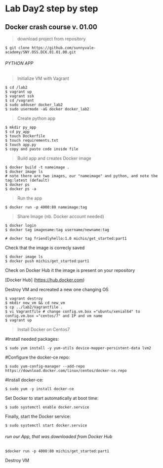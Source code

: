 # Lab Day2 step by step
## Docker crash course v. 01.00

>download project from repository

`$ git clone https://github.com/sunnyvale-academy/SNY.OSS.DCK.01.01.00.git`

###### PYTHON APP

>Initialize VM with Vagrant

```
$ cd /lab2
$ vagrant up
$ vagrant ssh
$ cd /vagrant
$ sudo adduser docker_lab2
$ sudo usermode -aG docker docker_lab2
```
>Create python app

```
$ mkdir py_app
$ cd py_app
$ touch Dockerfile
$ touch requirements.txt
$ touch app.py
$ copy and paste code inside file
```

> Build app and creates Docker image

```
$ docker build -t nameimage .
$ docker image ls
# note there are two images, our "nameimage" and python, and note the tag:latest (default)
$ docker ps
$ docker ps -a
```

> Run the app

`$ docker run -p 4000:80 nameimage:tag`

> Share Image (nb. Docker account needed)

```
$ docker login
$ docker tag imagename:tag username/newname:tag

# docker tag friendlyhello:1.0 michis/get_started:part1
```
Check that the image is correcly saved

```
$ docker image ls
$ docker push michis/get_started:part1
```

Check on Docker Hub it the image is present on your repository

[Docker Hub] (https://hub.docker.com)

Destroy VM and recreated a new one changing OS

```
$ vagrant destroy
$ mkdir new_vm && cd new_vm
$ cp ../lab2/Vagrantfile .
$ vi Vagrantfile # change config.vm.box ="ubuntu/xenial64" to config.vm.box ="centos/7" and IP and vm name
$ vagrant up
```
> Install Docker on Centos7

#Install needed packages:

`$ sudo yum install -y yum-utils device-mapper-persistent-data lvm2`

#Configure the docker-ce repo:

`$ sudo yum-config-manager --add-repo https://download.docker.com/linux/centos/docker-ce.repo`

#Install docker-ce:

`$ sudo yum -y install docker-ce`

Set Docker to start automatically at boot time:

`$ sudo systemctl enable docker.service`

Finally, start the Docker service:

`$ sudo systemctl start docker.service`

###### run our App, that was downloaded from Docker Hub

`$docker run -p 4000:80 michis/get_started:part1 `

Destroy VM






